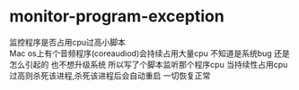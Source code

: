 # monitor-program-exception
监控程序是否占用cpu过高小脚本  
Mac os上有个音频程序(coreaudiod)会持续占用大量cpu 不知道是系统bug 还是怎么引起的 也不想升级系统 所以写了个脚本监听那个程序cpu 当持续性占用cpu过高则杀死该进程,杀死该进程后会自动重启 一切恢复正常
